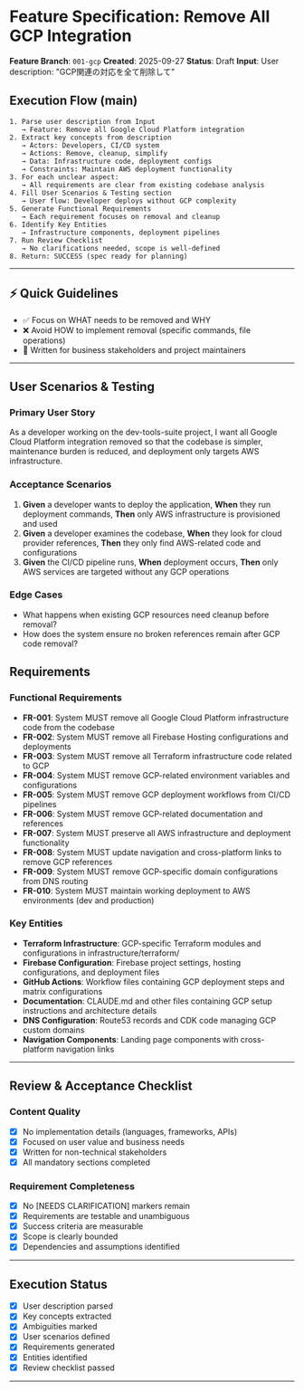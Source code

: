 # Feature Specification: Remove All GCP Integration

**Feature Branch**: `001-gcp`
**Created**: 2025-09-27
**Status**: Draft
**Input**: User description: "GCP関連の対応を全て削除して"

## Execution Flow (main)
```
1. Parse user description from Input
   → Feature: Remove all Google Cloud Platform integration
2. Extract key concepts from description
   → Actors: Developers, CI/CD system
   → Actions: Remove, cleanup, simplify
   → Data: Infrastructure code, deployment configs
   → Constraints: Maintain AWS deployment functionality
3. For each unclear aspect:
   → All requirements are clear from existing codebase analysis
4. Fill User Scenarios & Testing section
   → User flow: Developer deploys without GCP complexity
5. Generate Functional Requirements
   → Each requirement focuses on removal and cleanup
6. Identify Key Entities
   → Infrastructure components, deployment pipelines
7. Run Review Checklist
   → No clarifications needed, scope is well-defined
8. Return: SUCCESS (spec ready for planning)
```

---

## ⚡ Quick Guidelines
- ✅ Focus on WHAT needs to be removed and WHY
- ❌ Avoid HOW to implement removal (specific commands, file operations)
- 👥 Written for business stakeholders and project maintainers

---

## User Scenarios & Testing

### Primary User Story
As a developer working on the dev-tools-suite project, I want all Google Cloud Platform integration removed so that the codebase is simpler, maintenance burden is reduced, and deployment only targets AWS infrastructure.

### Acceptance Scenarios
1. **Given** a developer wants to deploy the application, **When** they run deployment commands, **Then** only AWS infrastructure is provisioned and used
2. **Given** a developer examines the codebase, **When** they look for cloud provider references, **Then** they only find AWS-related code and configurations
3. **Given** the CI/CD pipeline runs, **When** deployment occurs, **Then** only AWS services are targeted without any GCP operations

### Edge Cases
- What happens when existing GCP resources need cleanup before removal?
- How does the system ensure no broken references remain after GCP code removal?

## Requirements

### Functional Requirements
- **FR-001**: System MUST remove all Google Cloud Platform infrastructure code from the codebase
- **FR-002**: System MUST remove all Firebase Hosting configurations and deployments
- **FR-003**: System MUST remove all Terraform infrastructure code related to GCP
- **FR-004**: System MUST remove GCP-related environment variables and configurations
- **FR-005**: System MUST remove GCP deployment workflows from CI/CD pipelines
- **FR-006**: System MUST remove GCP-related documentation and references
- **FR-007**: System MUST preserve all AWS infrastructure and deployment functionality
- **FR-008**: System MUST update navigation and cross-platform links to remove GCP references
- **FR-009**: System MUST remove GCP-specific domain configurations from DNS routing
- **FR-010**: System MUST maintain working deployment to AWS environments (dev and production)

### Key Entities
- **Terraform Infrastructure**: GCP-specific Terraform modules and configurations in infrastructure/terraform/
- **Firebase Configuration**: Firebase project settings, hosting configurations, and deployment files
- **GitHub Actions**: Workflow files containing GCP deployment steps and matrix configurations
- **Documentation**: CLAUDE.md and other files containing GCP setup instructions and architecture details
- **DNS Configuration**: Route53 records and CDK code managing GCP custom domains
- **Navigation Components**: Landing page components with cross-platform navigation links

---

## Review & Acceptance Checklist

### Content Quality
- [x] No implementation details (languages, frameworks, APIs)
- [x] Focused on user value and business needs
- [x] Written for non-technical stakeholders
- [x] All mandatory sections completed

### Requirement Completeness
- [x] No [NEEDS CLARIFICATION] markers remain
- [x] Requirements are testable and unambiguous
- [x] Success criteria are measurable
- [x] Scope is clearly bounded
- [x] Dependencies and assumptions identified

---

## Execution Status

- [x] User description parsed
- [x] Key concepts extracted
- [x] Ambiguities marked
- [x] User scenarios defined
- [x] Requirements generated
- [x] Entities identified
- [x] Review checklist passed

---